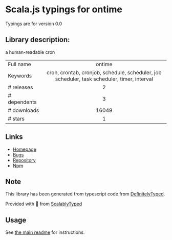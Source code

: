 
# Scala.js typings for ontime

Typings are for version 0.0

## Library description:
a human-readable cron

|                    |                 |
| ------------------ | :-------------: |
| Full name          | ontime |
| Keywords           | cron, crontab, cronjob, schedule, scheduler, job scheduler, task scheduler, timer, interval |
| # releases         | 2 |
| # dependents       | 3 |
| # downloads        | 16049 |
| # stars            | 1 |

## Links
- [Homepage](http://code.woong.org/ontime)
- [Bugs](https://github.com/mycoboco/ontime/issues)
- [Repository](https://github.com/mycoboco/ontime)
- [Npm](https://www.npmjs.com/package/ontime)
    


## Note
This library has been generated from typescript code from [DefinitelyTyped](https://definitelytyped.org).

Provided with :purple_heart: from [ScalablyTyped](https://github.com/oyvindberg/ScalablyTyped)

## Usage
See [the main readme](../../readme.md) for instructions.


